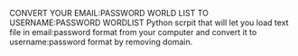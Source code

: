 CONVERT YOUR EMAIL:PASSWORD WORLD LIST TO USERNAME:PASSWORD WORDLIST
Python scrpit that will let you load text file in email:password format from your computer and convert it to username:password format by removing domain.
